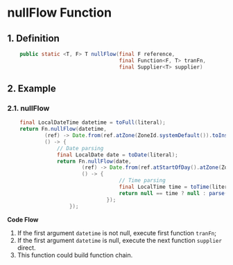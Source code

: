 # nullFlow Function

## 1. Definition

```java
    public static <T, F> T nullFlow(final F reference,
                                    final Function<F, T> tranFn,
                                    final Supplier<T> supplier)
```

## 2. Example

### 2.1. nullFlow

```java
    final LocalDateTime datetime = toFull(literal);
    return Fn.nullFlow(datetime,
            (ref) -> Date.from(ref.atZone(ZoneId.systemDefault()).toInstant()),
            () -> {
                // Date parsing
                final LocalDate date = toDate(literal);
                return Fn.nullFlow(date,
                        (ref) -> Date.from(ref.atStartOfDay().atZone(ZoneId.systemDefault()).toInstant()),
                        () -> {
                                    // Time parsing
                                    final LocalTime time = toTime(literal);
                                    return null == time ? null : parse(time);
                                });
                    });
```

**Code Flow**

1. If the first argument `datetime` is not null, execute first function `tranFn`;
2. If the first argument `datetime` is null, execute the next function `supplier` direct.
3. This function could build function chain.